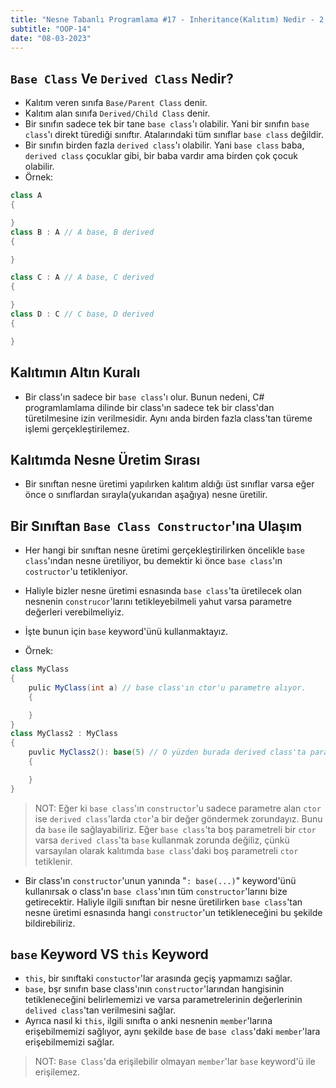 ```yaml
---
title: "Nesne Tabanlı Programlama #17 - Inheritance(Kalıtım) Nedir - 2. Bölüm"
subtitle: "OOP-14"
date: "08-03-2023"
---
```


## **`Base Class` Ve `Derived Class` Nedir?**

- Kalıtım veren sınıfa `Base/Parent Class` denir.
- Kalıtım alan sınıfa `Derived/Child Class` denir.
- Bir sınıfın sadece tek bir tane `base class`'ı olabilir. Yani bir sınıfın `base class`'ı direkt türediği sınıftır. Atalarındaki tüm sınıflar `base class` değildir.
- Bir sınıfın birden fazla `derived class`'ı olabilir. Yani `base class` baba, `derived class` çocuklar gibi, bir baba vardır ama birden çok çocuk olabilir.
- Örnek:

```csharp
class A
{

}
class B : A // A base, B derived
{

}

class C : A // A base, C derived
{

}
class D : C // C base, D derived
{

}

```

## **Kalıtımın Altın Kuralı**

- Bir class'ın sadece bir `base class`'ı olur. Bunun nedeni, C# programlamlama dilinde bir class'ın sadece tek bir class'dan türetilmesine izin verilmesidir. Aynı anda birden fazla class'tan türeme işlemi gerçekleştirilemez.

## **Kalıtımda Nesne Üretim Sırası**

- Bir sınıftan nesne üretimi yapılırken kalıtım aldığı üst sınıflar varsa eğer önce o sınıflardan sırayla(yukarıdan aşağıya) nesne üretilir.

## **Bir Sınıftan `Base Class Constructor`'ına Ulaşım**

- Her hangi bir sınıftan nesne üretimi gerçekleştirilirken öncelikle `base class`'ından nesne üretiliyor, bu demektir ki önce `base class`'ın `costructor`'u tetikleniyor.
- Haliyle bizler nesne üretimi esnasında `base class`'ta üretilecek olan nesnenin `construcor`'larını tetikleyebilmeli yahut varsa parametre değerleri verebilmeliyiz.
- İşte bunun için `base` keyword'ünü kullanmaktayız.

- Örnek:

```csharp
class MyClass
{
    pulic MyClass(int a) // base class'ın ctor'u parametre alıyor.
    {

    }
}
class MyClass2 : MyClass
{
    puvlic MyClass2(): base(5) // O yüzden burada derived class'ta parametreyi base ile gönderdik.
    {

    }
}
```

> NOT:
> Eğer ki `base class`'ın `constructor`'u sadece parametre alan `ctor` ise `derived class`'larda `ctor`'a bir değer göndermek zorundayız. Bunu da `base` ile sağlayabiliriz. Eğer `base class`'ta boş parametreli bir `ctor` varsa `derived class`'ta `base` kullanmak zorunda değiliz, çünkü varsayılan olarak kalıtımda `base class`'daki boş parametreli `ctor` tetiklenir.

- Bir class'ın `constructor`'unun yanında "`: base(...)`" keyword'ünü kullanırsak o class'ın `base class`'ının tüm `constructor`'larını bize getirecektir. Haliyle ilgili sınıftan bir nesne üretilirken `base class`'tan nesne üretimi esnasında hangi `constructor`'un tetikleneceğini bu şekilde bildirebiliriz.

## **`base` Keyword VS `this` Keyword**

- `this`, bir sınıftaki `constuctor`'lar arasında geçiş yapmamızı sağlar.
- `base`, bşr sınıfın base class'ının `constructor`'larından hangisinin tetikleneceğini belirlememizi ve varsa parametrelerinin değerlerinin `delived class`'tan verilmesini sağlar.
- Ayrıca nasıl ki `this`, ilgili sınıfta o anki nesnenin `member`'larına erişebilmemizi sağlıyor, aynı şekilde `base` de `base class`'daki `member`'lara erişebilmemizi sağlar.

> NOT:
> `Base Class`'da erişilebilir olmayan `member`'lar `base` keyword'ü ile erişilemez.
